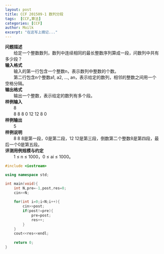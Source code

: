```yaml
---
layout: post
title: CCF 201509-1 数列分段
tags:  [CCF,算法]
categories: [CCF]
author: Moilk
excerpt: "在这写上摘记..."
---
```


**问题描述**  
　　给定一个整数数列，数列中连续相同的最长整数序列算成一段，问数列中共有多少段？  
**输入格式**  
　　输入的第一行包含一个整数n，表示数列中整数的个数。  
　　第二行包含n个整数a1, a2, …, an，表示给定的数列，相邻的整数之间用一个空格分隔。  
**输出格式**  
　　输出一个整数，表示给定的数列有多个段。  
**样例输入**  
　　8  
　　8 8 8 0 12 12 8 0  
**样例输出**  
　　5  
**样例说明**  
　　8 8 8是第一段，0是第二段，12 12是第三段，倒数第二个整数8是第四段，最后一个0是第五段。  
**评测用例规模与约定**  
　　1 ≤ n ≤ 1000，0 ≤ ai ≤ 1000。  

```cpp
#include <iostream>

using namespace std;

int main(void){
	int N,pre=-1,post,res=0;
	cin>>N;
	
	for(int i=0;i<N;i++){
		cin>>post;
		if(post!=pre){
			pre=post;
			res++;
		}
	}
	cout<<res<<endl;
	
	return 0;
}
```
